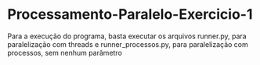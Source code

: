 # Processamento-Paralelo-Exercicio-1
Para a execução do programa, basta executar os arquivos runner.py, para paralelização com threads e runner_processos.py, para paralelização com processos, sem nenhum parâmetro